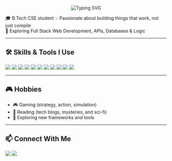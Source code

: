 <p align="center">
  <img src="https://readme-typing-svg.demolab.com?font=Fira+Code&weight=700&size=24&duration=1000&pause=500&color=00FFFF&center=true&vCenter=true&width=500&lines=Hi+Vicky+(Viky);Loves+to+code;Gamer+%7C+Reader+%7C+Explorer" alt="Typing SVG" />
</p>

🎓 B.Tech CSE student 
💡 Passionate about building things that work, not just compile  
🌱 Exploring Full Stack Web Development, APIs, Databases & Logic

---

## 🛠️ Skills & Tools I Use

<p align="left">
  <img src="https://img.shields.io/badge/HTML5-E34F26?style=for-the-badge&logo=html5&logoColor=white"/>
  <img src="https://img.shields.io/badge/CSS3-1572B6?style=for-the-badge&logo=css3&logoColor=white"/>
  <img src="https://img.shields.io/badge/JavaScript-F7DF1E?style=for-the-badge&logo=javascript&logoColor=black"/>
  <img src="https://img.shields.io/badge/React-20232A?style=for-the-badge&logo=react&logoColor=61DAFB"/>
  <img src="https://img.shields.io/badge/MongoDB-4EA94B?style=for-the-badge&logo=mongodb&logoColor=white"/>
  <img src="https://img.shields.io/badge/MySQL-005C84?style=for-the-badge&logo=mysql&logoColor=white"/>
  <img src="https://img.shields.io/badge/Python-3776AB?style=for-the-badge&logo=python&logoColor=white"/>
  <img src="https://img.shields.io/badge/Java-ED8B00?style=for-the-badge&logo=java&logoColor=white"/>
  <img src="https://img.shields.io/badge/C-00599C?style=for-the-badge&logo=c&logoColor=white"/>
  <img src="https://img.shields.io/badge/Git-F05032?style=for-the-badge&logo=git&logoColor=white"/>
  <img src="https://img.shields.io/badge/GitHub-181717?style=for-the-badge&logo=github&logoColor=white"/>
</p>

---

## 🎮 Hobbies

- 🎮 Gaming (strategy, action, simulation)  
- 📖 Reading (tech blogs, mysteries, and sci-fi)  
- 🧭 Exploring new frameworks and tools

---

## 📫 Connect With Me

<p>
  <a href="https://github.com/Cactusuki"><img src="https://img.shields.io/badge/GitHub-100000?style=for-the-badge&logo=github&logoColor=white"/></a>
  <a href="mailto:vikyrajdekawork@"><img src="https://img.shields.io/badge/Email-D14836?style=for-the-badge&logo=gmail&logoColor=white"/></a>
</p>
